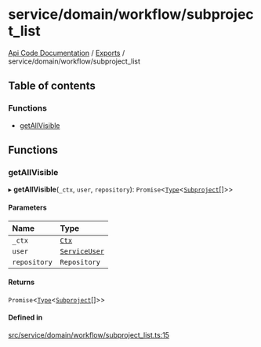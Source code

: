 # service/domain/workflow/subproject\_list
 
[Api Code Documentation](../README.md) / [Exports](../modules.md) / service/domain/workflow/subproject\_list

## Table of contents

### Functions

- [getAllVisible](service_domain_workflow_subproject_list.md#getallvisible)

## Functions

### getAllVisible

▸ **getAllVisible**(`_ctx`, `user`, `repository`): `Promise`<[`Type`](result.md#type)<[`Subproject`](../interfaces/service_domain_workflow_subproject.Subproject.md)[]\>\>

#### Parameters

| Name | Type |
| :------ | :------ |
| `_ctx` | [`Ctx`](../interfaces/lib_ctx.Ctx.md) |
| `user` | [`ServiceUser`](../interfaces/service_domain_organization_service_user.ServiceUser.md) |
| `repository` | `Repository` |

#### Returns

`Promise`<[`Type`](result.md#type)<[`Subproject`](../interfaces/service_domain_workflow_subproject.Subproject.md)[]\>\>

#### Defined in

[src/service/domain/workflow/subproject_list.ts:15](https://github.com/openkfw/TruBudget/blob/0804644/api/src/service/domain/workflow/subproject_list.ts#L15)
